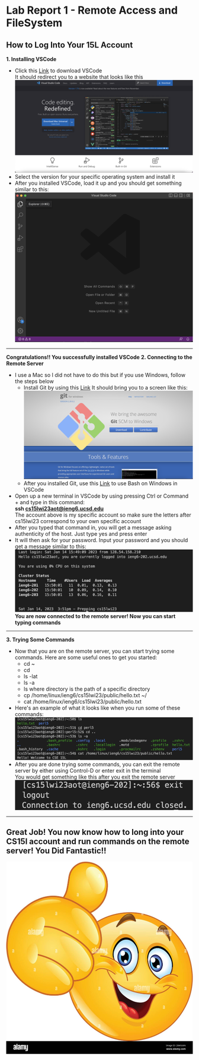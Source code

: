 # Lab Report 1 - Remote Access and FileSystem
## How to Log Into Your 15L Account
**1. Installing VSCode**
* Click this [Link](https://code.visualstudio.com/) to download VSCode <br>
  It should redirect you to a website that looks like this <br>
  ![Image](VSCode.png)
* Select the version for your specific operating system and install it
* After you installed VSCode, load it up and you should get something similar to this: <br>
  ![Image](VSCodeMenu.png)
***
**Congratulations!! You successfully installed VSCode**
**2. Connecting to the Remote Server**
* I use a Mac so I did not have to do this but if you use Windows, follow the steps below
  * Install Git by using this [Link](https://gitforwindows.org/) It should bring you to a screen like this: <br>
  ![Image](Git.png)
  * After you installed Git, use this [Link](https://stackoverflow.com/questions/42606837/how-do-i-use-bash-on-windows-from-the-visual-studio-code-integrated-terminal/50527994#50527994) to use Bash on Windows in VSCode
* Open up a new terminal in VSCode by using pressing Ctrl or Command + and type in this command: <br>
  **ssh cs15lwi23aot@ieng6.ucsd.edu** <br>
  The account above is my specific account so make sure the letters after cs15lwi23 correspond to your own specific account
* After you typed that command in, you will get a message asking authenticity of the host. Just type yes and press enter
* It will then ask for your password. Input your password and you should get a message similar to this: <br>
  ![Image](LoginScreen.png)
**You are now connected to the remote server! Now you can start typing commands**
***
**3. Trying Some Commands**
* Now that you are on the remote server, you can start trying some commands. Here are some useful ones to get you started:
  * cd ~
  * cd 
  * ls -lat
  * ls -a
  * ls <directory> where directory is the path of a specific directory
  * cp /home/linux/ieng6/cs15lwi23/public/hello.txt ~/
  * cat /home/linux/ieng6/cs15lwi23/public/hello.txt
* Here's an example of what it looks like when you run some of these commands: <br>
  ![Image](ExampleCommands.png)
* After you are done trying some commands, you can exit the remote server by either using Control-D or enter exit in the terminal <br>
  You would get something like this after you exit the remote server <br>
  ![Image](Exit.png)
***
## Great Job! You now know how to long into your CS15l account and run commands on the remote server! You Did Fantastic!!
  ![Image](ThumbsUp.jpeg)
                                                                                   

  
